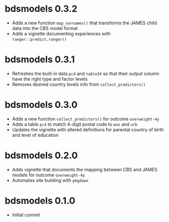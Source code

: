 # bdsmodels 0.3.2

- Adds a new function `map_varnames()` that transforms the JAMES child data into the CBS model format
- Adds a vignette documenting experiences with `ranger::predict.ranger()`

# bdsmodels 0.3.1

- Refreshes the built-in data `pc4` and `table34` so that their output column have the right type and factor levels
- Removes desired country levels info from `collect_predictors()`

# bdsmodels 0.3.0

- Adds a new function `collect_predictors()` for outcome `overweight-4y`
- Adds a table `pc4` to match 4-digit postal code to `woz` and `urb`
- Updates the vignette with altered definitions for parental country of birth and level of education

# bdsmodels 0.2.0

- Adds vignette that documents the mapping between CBS and JAMES models for outcome `overweight-4y`
- Automates site building with `pkgdown`

# bdsmodels 0.1.0

- Initial commit
